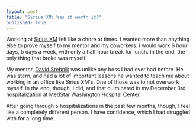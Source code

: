 ```yaml
---
layout: post
title: "Sirius XM: Was it worth it?"
published: true
---
```


Working at [Sirius XM](http://siriusxm.com) felt like a chore at times. I wanted more than anything else to prove myself to my mentor and my coworkers. I would work 6 hour days, 5 days a week, with only a half hour break for lunch. In the end, the only thing that broke was myself. 

My mentor, [David Srebnik](https://linkedin.com/in/davidsrebniklinkedin) was unlike any boss I had ever had before. He was stern, and had a lot of important lessons he wanted to teach me about working in an office like Sirius XM's. One of those was to not overwork myself. In the end, though, I did, and that culminated in my December 3rd hospitalization at MedStar Washington Hospital Center. 

After going through 5 hospitalizations in the past few months, though, I feel like a completely different person. I have confidence, which I had struggled with for a long time. 